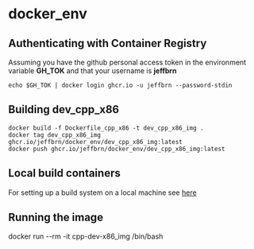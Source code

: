 # docker_env

## Authenticating with Container Registry

Assuming you have the github personal access token in the environment variable **GH_TOK**
and that your username is **jeffbrn**

```
echo $GH_TOK | docker login ghcr.io -u jeffbrn --password-stdin
```

## Building dev_cpp_x86

```
docker build -f Dockerfile_cpp_x86 -t dev_cpp_x86_img .
docker tag dev_cpp_x86_img ghcr.io/jeffbrn/docker_env/dev_cpp_x86_img:latest
docker push ghcr.io/jeffbrn/docker_env/dev_cpp_x86_img:latest
```

## Local build containers

For setting up a build system on a local machine see [here](./user/README.md)

## Running the image

docker run --rm -it cpp-dev-x86_img /bin/bash
